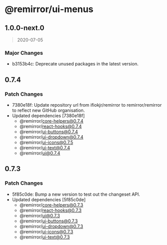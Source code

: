 # @remirror/ui-menus

## 1.0.0-next.0

> 2020-07-05

### Major Changes

- b3153b4c: Deprecate unused packages in the latest version.

## 0.7.4

### Patch Changes

- 7380e18f: Update repository url from ifiokjr/remirror to remirror/remirror to reflect new GitHub
  organisation.
- Updated dependencies [7380e18f]
  - @remirror/core-helpers@0.7.4
  - @remirror/react-hooks@0.7.4
  - @remirror/ui-buttons@0.7.4
  - @remirror/ui-dropdown@0.7.4
  - @remirror/ui-icons@0.7.5
  - @remirror/ui-text@0.7.4
  - @remirror/ui@0.7.4

## 0.7.3

### Patch Changes

- 5f85c0de: Bump a new version to test out the changeset API.
- Updated dependencies [5f85c0de]
  - @remirror/core-helpers@0.7.3
  - @remirror/react-hooks@0.7.3
  - @remirror/ui@0.7.3
  - @remirror/ui-buttons@0.7.3
  - @remirror/ui-dropdown@0.7.3
  - @remirror/ui-icons@0.7.3
  - @remirror/ui-text@0.7.3
